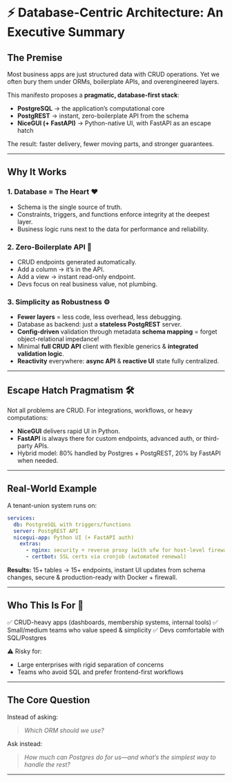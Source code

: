 # ⚡ Database-Centric Architecture: An Executive Summary

## The Premise

Most business apps are just structured data with CRUD operations. Yet we often bury them under ORMs, boilerplate APIs, and overengineered layers.

This manifesto proposes a **pragmatic, database-first stack**:

- **PostgreSQL** → the application’s computational core
- **PostgREST** → instant, zero-boilerplate API from the schema
- **NiceGUI (+ FastAPI)** → Python-native UI, with FastAPI as an escape hatch

The result: faster delivery, fewer moving parts, and stronger guarantees.

---

## Why It Works

### 1. Database = The Heart ❤️

- Schema is the single source of truth.
- Constraints, triggers, and functions enforce integrity at the deepest layer.
- Business logic runs next to the data for performance and reliability.

### 2. Zero-Boilerplate API 🚀

- CRUD endpoints generated automatically.
- Add a column → it’s in the API.
- Add a view → instant read-only endpoint.
- Devs focus on real business value, not plumbing.

### 3. Simplicity as Robustness ⚙️

- **Fewer layers** = less code, less overhead, less debugging.
- Database as backend: just a **stateless PostgREST** server.
- **Config-driven** validation through metadata **schema mapping** = forget object-relational impedance!
- Minimal **full CRUD API** client with flexible generics & **integrated validation logic**.
- **Reactivity** everywhere: **async API** & **reactive UI** state fully centralized.

---

## Escape Hatch Pragmatism 🛠️

Not all problems are CRUD. For integrations, workflows, or heavy computations:

- **NiceGUI** delivers rapid UI in Python.
- **FastAPI** is always there for custom endpoints, advanced auth, or third-party APIs.
- Hybrid model: 80% handled by Postgres + PostgREST, 20% by FastAPI when needed.

---

## Real-World Example

A tenant-union system runs on:

```yaml
services:
  db: PostgreSQL with triggers/functions
  server: PostgREST API
  nicegui-app: Python UI (+ FastAPI auth)
    extras:
      - nginx: security + reverse proxy (with ufw for host-level firewall)
      - certbot: SSL certs via cronjob (automated renewal)
```

**Results:** 15+ tables → 15+ endpoints, instant UI updates from schema changes, secure & production-ready with Docker + firewall.

---

## Who This Is For 🎯

✅ CRUD-heavy apps (dashboards, membership systems, internal tools)
✅ Small/medium teams who value speed & simplicity
✅ Devs comfortable with SQL/Postgres

⚠️ Risky for:

- Large enterprises with rigid separation of concerns
- Teams who avoid SQL and prefer frontend-first workflows

---

## The Core Question

Instead of asking:

> _Which ORM should we use?_

Ask instead:

> _How much can Postgres do for us—and what’s the simplest way to handle the rest?_

---
